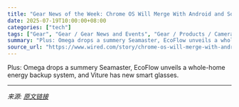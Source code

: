 ```yaml
---
title: "Gear News of the Week: Chrome OS Will Merge With Android and Sony Surprises With a New Camera"
date: 2025-07-19T10:00:00+08:00
categories: ["tech"]
tags: ["Gear", "Gear / Gear News and Events", "Gear / Products / Cameras", "Gear / Products / Computers", "Gear / Products / Phones", "Gear / Products / Watches", "Shopping", "Gear Roundup", "Google", "Android", "cameras", "Sony", "watches", "battery"]
summary: "Plus: Omega drops a summery Seamaster, EcoFlow unveils a whole-home energy backup system, and Viture has new smart glasses."
source_url: "https://www.wired.com/story/chrome-os-will-merge-with-android-and-sony-surprises-with-a-new-camera/"
---
```


Plus: Omega drops a summery Seamaster, EcoFlow unveils a whole-home energy backup system, and Viture has new smart glasses.

---

*来源: [原文链接](https://www.wired.com/story/chrome-os-will-merge-with-android-and-sony-surprises-with-a-new-camera/)*
